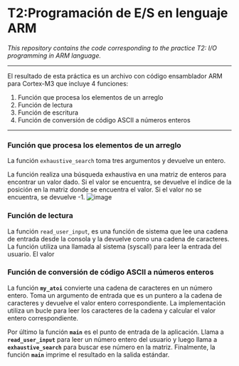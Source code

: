 # T2:Programación de E/S en lenguaje ARM

*This repository contains the code corresponding to the practice T2: I/O programming in ARM language.*

---

El resultado de esta práctica es un archivo con código ensamblador ARM para Cortex-M3 que incluye 4 funciones:

1. Función que procesa los elementos de un arreglo 
2. Función de lectura 
3. Función de escritura
4. Función de conversión de código ASCII a números enteros
---

### Función que procesa los elementos de un arreglo

La función `exhaustive_search` toma tres argumentos y devuelve un entero. 

La función realiza una búsqueda exhaustiva en una matriz de enteros para encontrar un valor dado. Si el valor se encuentra, se devuelve el índice de la posición en la matriz donde se encuentra el valor. Si el valor no se encuentra, se devuelve -1.
![image](https://user-images.githubusercontent.com/126529855/221741104-b8050d95-04bf-4432-8d1e-160035e770de.png)

### Función de lectura

La función `read_user_input`, es una función de sistema que lee una cadena de entrada desde la consola y la devuelve como una cadena de caracteres. La función utiliza una llamada al sistema (syscall) para leer la entrada del usuario. El valor

### Función de conversión de código ASCII a números enteros

La función **`my_atoi`** convierte una cadena de caracteres en un número entero. Toma un argumento de entrada que es un puntero a la cadena de caracteres y devuelve el valor entero correspondiente. La implementación utiliza un bucle para leer los caracteres de la cadena y calcular el valor entero correspondiente.

Por último la función **`main`** es el punto de entrada de la aplicación. Llama a **`read_user_input`** para leer un número entero del usuario y luego llama a **`exhaustive_search`** para buscar ese número en la matriz. Finalmente, la función **`main`** imprime el resultado en la salida estándar.
